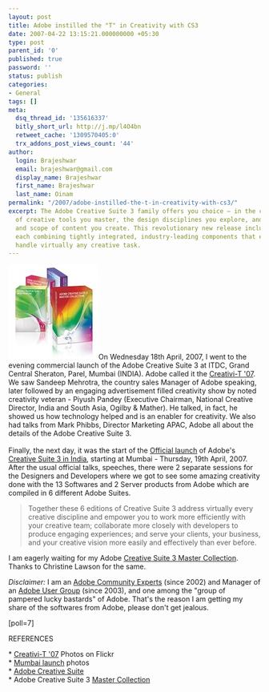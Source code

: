 ```yaml
---
layout: post
title: Adobe instilled the "T" in Creativity with CS3
date: 2007-04-22 13:15:21.000000000 +05:30
type: post
parent_id: '0'
published: true
password: ''
status: publish
categories:
- General
tags: []
meta:
  dsq_thread_id: '135616337'
  bitly_short_url: http://j.mp/l4O4bn
  retweet_cache: '1309570405:0'
  trx_addons_post_views_count: '44'
author:
  login: Brajeshwar
  email: brajeshwar@gmail.com
  display_name: Brajeshwar
  first_name: Brajeshwar
  last_name: Oinam
permalink: "/2007/adobe-instilled-the-t-in-creativity-with-cs3/"
excerpt: The Adobe Creative Suite 3 family offers you choice — in the combination
  of creative tools you master, the design disciplines you explore, and the richness
  and scope of content you create. This revolutionary new release includes six editions,
  each combining tightly integrated, industry-leading components that enable you to
  handle virtually any creative task.
---
```

<p><a href="http://www.adobe.com/products/creativesuite/"><img src="/static/2007/04/adobe-cs3.jpg" alt="Adobe Creative Suite 3" style="border: 0 none;" /></a>On Wednesday 18th April, 2007, I went to the evening commercial launch of the Adobe Creative Suite 3 at ITDC, Grand Central Sheraton, Parel, Mumbai (INDIA). Adobe called it the <a href="http://www.flickr.com/photos/brajeshwar/sets/72157600090606966/">Creativi-T '07</a>. We saw Sandeep Mehrotra, the country sales Manager of Adobe speaking, later followed by an engaging advertisement filled creativity show by noted creativity veteran - Piyush Pandey (Executive Chairman, National Creative Director, India and South Asia, Ogilby & Mather). He talked, in fact, he showed us how technology helped and is an enabler for creativity. We also had talks from Mark Phibbs, Director Marketing APAC, Adobe all about the details of the Adobe Creative Suite 3.<br />
<!--more--><br />
Finally, the next day, it was the start of the <a href="http://www.brajeshwar.com/2007/adobe-creative-suite-3-india-release/">Official launch</a> of Adobe's <a href="http://www.flickr.com/photos/brajeshwar/sets/72157600094772216/">Creative Suite 3 in India</a>, starting at Mumbai - Thursday, 19th April, 2007. After the usual official talks, speeches, there were 2 separate sessions for the Designers and Developers where we got to see some amazing creativity done with the 13 Softwares and 2 Server products from Adobe which are compiled in 6 different Adobe Suites.</p>
<blockquote><p>Together these 6 editions of Creative Suite 3 address virtually every creative discipline and empower you to work more efficiently with your creative team; collaborate more closely with developers to produce engaging experiences; and serve your clients, your business, and your creative vision more easily and effectively than ever before.</p></blockquote>
<p>I am eagerly waiting for my Adobe <a href="http://www.adobe.com/products/creativesuite/mastercollection/">Creative Suite 3 Master Collection</a>. Thanks to Christine Lawson for the same.</p>
<p><em>Disclaimer:</em> I am an <a href="http://www.adobe.com/support/forums/team_macromedia/team_members/94.html">Adobe Community Experts</a> (since 2002) and Manager of an <a href="http://www.igeeks.org/">Adobe User Group</a> (since 2003), and one among the "group of pampered lucky bastards" of Adobe. That's the reason I am getting my share of the softwares from Adobe, please don't get jealous.</p>
<p>[poll=7]</p>
<p>REFERENCES</p>
<p>* <a href="http://www.flickr.com/photos/brajeshwar/sets/72157600090606966/">Creativi-T '07</a> Photos on Flickr<br />
* <a href="http://www.flickr.com/photos/brajeshwar/sets/72157600094772216/">Mumbai launch</a> photos<br />
* <a href="http://www.adobe.com/products/creativesuite/">Adobe Creative Suite</a><br />
* Adobe Creative Suite 3 <a href="http://www.adobe.com/products/creativesuite/mastercollection/">Master Collection</a></p>
